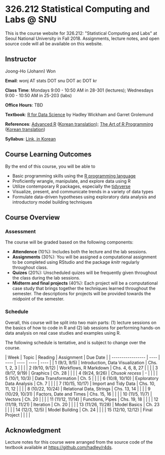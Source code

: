 # 326.212 Statistical Computing and Labs @ SNU

This is the course website for 326.212: "Statistical Computing and Labs" at Seoul National University in Fall 2018. Assignments, lecture notes, and open source code will all be available on this website.

## Instructor 

Joong-Ho (Johann) Won

**Email**: wonj AT stats DOT snu DOT ac DOT kr

**Class Time**: Mondays 9:00 - 10:50 AM in 28-301 (lectures);
    Wednesdays 9:00 - 10:50 AM in 25-203 (labs)

**Office Hours**: TBD

**Textbook**: [R for Data Science](http://r4ds.had.co.nz/index.html) by Hadley Wickham and Garret Grolemund

**References**: [Advanced R](http://adv-r.had.co.nz/) ([Korean translation](http://jpub.tistory.com/792)); 
    [The Art of R Programming](https://nostarch.com/artofr.htm) ([Korean translation](http://www.acornpub.co.kr/book/r-programming))

**Syllabus**: [Link, in Korean]()

## Course Learning Outcomes

By the end of this course, you will be able to

- Basic programming skills using the [R programming language](https://www.r-project.org)
- Proficiently wrangle, manipulate, and explore data using R
- Utilize contemporary R packages, especially the [tidyverse](https://www.tidyverse.org)
- Visualize, present, and communicate trends in a variety of data types
- Formulate data-driven hypotheses using exploratory data analysis and introductory model building techniques

## Course Overview

### Assessment

The course will be graded based on the following components:

- **Attendence** (10%): Includes both the lecture and the lab sessions.
- **Assignments** (30%): You will be assigned a computational assignment to be completed using RStudio and the package *knitr* regularly throughout class. 
- **Quizes** (20%): Unscheduled quizes will be frequently given throughout the class during the lab sessions.
- **Midterm and final projects** (40%): Each project will be a computational case study that brings together the techniques learned throughout the semester. The descriptions for projects will be provided towards the midpoint of the semester.

### Schedule

Overall, this course will be split into two main parts: (1) lecture sessions on the basics of how to code in R and (2) lab sessions for performing hands-on data analysis on real case studies and examples using R.

The following schedule is tentative, and is subject to change over the course.


| Week              | Topic | Reading | Assignment | Due Date |
| ----------------- | ---- | ---- | ---- | ---- | ---- |
| 1 (9/3, 9/5)      | Introduction, Data Visualization | Chs. 1, 2, 3 |   |  |
| 2 (9/10, 9/12)    | Workflows, R Markdown | Chs. 4, 6, 8, 27 |  |  |
| 3 (9/17, 9/19)    | Graphics | Ch. 28 |  |  |
| 4 (9/24, 9/26)    | *Chusok recess* | - |  |  |
| 5 (10/1, 10/3)    | Data Transformation | Ch. 5 |  |  |
| 6 (10/8, 10/10)   | Exploratory Data Analysis | Ch. 7 |  |  |
| 7 (10/15, 10/17)  | Import and Tidy Data | Chs. 10, 11, 12 |  |  |
| 8 (10/22, 10/24)  | Relational Data, Strings | Chs. 13, 14 |  |  |
| 9 (10/29, 10/31)  | Factors, Date and Times | Chs. 15, 16 |  |  |
| 10 (11/5, 11/7)   | Vectors | Ch. 20 |  |  |
| 11 (11/12, 11/14) | Functions, Pipes | Chs. 19, 18 |  |  |
| 12 (11/19, 11/21) | Iteration | Ch. 20 |  |  |
| 13 (11/26, 11/28) | Model Basics | Ch. 23 |  |  |
| 14 (12/3, 12/5)   | Model Building | Ch. 24 |  |  |
| 15 (12/10, 12/12) | Final Project |   |  |  |



## Acknowledgment
Lecture notes for this course were arranged from the source code of the textbook available at <https://github.com/hadley/r4ds>.
